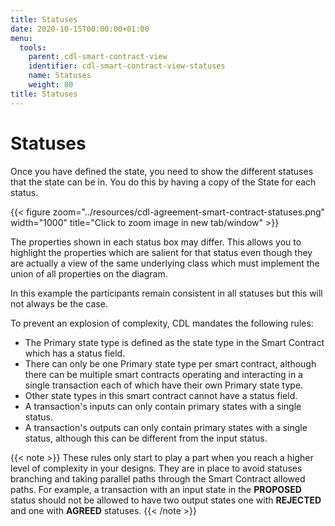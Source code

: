 ```yaml
---
title: Statuses
date: 2020-10-15T00:00:00+01:00
menu:
  tools:
    parent: cdl-smart-contract-view
    identifier: cdl-smart-contract-view-statuses
    name: Statuses
    weight: 80
title: Statuses
---
```



# Statuses

Once you have defined the state, you need to show the different statuses that the state can be in. You do this by having a copy of the State for each status.

{{< figure zoom="../resources/cdl-agreement-smart-contract-statuses.png" width="1000" title="Click to zoom image in new tab/window" >}}

The properties shown in each status box may differ. This allows you to highlight the properties which are salient for that status even though they are actually a view of the same underlying class which must implement the union of all properties on the diagram.

In this example the participants remain consistent in all statuses but this will not always be the case.

To prevent an explosion of complexity, CDL mandates the following rules:

* The Primary state type is defined as the state type in the Smart Contract which has a status field.
* There can only be one Primary state type per smart contract, although there can be multiple smart contracts operating and interacting in a single transaction each of which have their own Primary state type.
* Other state types in this smart contract cannot have a status field.
* A transaction's inputs can only contain primary states with a single status.
* A transaction's outputs can only contain primary states with a single status, although this can be different from the input status.

{{< note >}}
These rules only start to play a part when you reach a higher level of complexity in your designs. They are in place to avoid statuses branching and taking parallel paths through the Smart Contract allowed paths. For example, a transaction with an input state in the **PROPOSED** status should not be allowed to have two output states one with **REJECTED** and one with **AGREED** statuses.
{{< /note >}}
